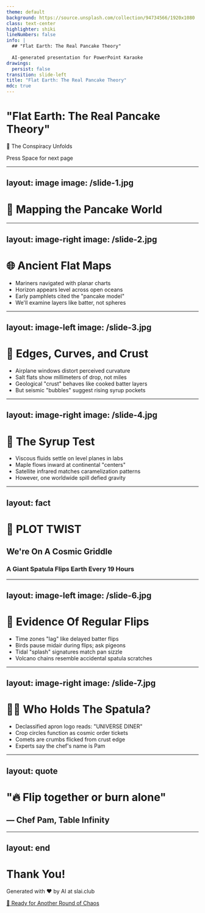 ```yaml
---
theme: default
background: https://source.unsplash.com/collection/94734566/1920x1080
class: text-center
highlighter: shiki
lineNumbers: false
info: |
  ## "Flat Earth: The Real Pancake Theory"
  
  AI-generated presentation for PowerPoint Karaoke
drawings:
  persist: false
transition: slide-left
title: "Flat Earth: The Real Pancake Theory"
mdc: true
---
```


# "Flat Earth: The Real Pancake Theory"

🔮 The Conspiracy Unfolds

<div class="pt-12">
  <span @click="$slidev.nav.next" class="px-2 py-1 rounded cursor-pointer" hover="bg-white bg-opacity-10">
    Press Space for next page <carbon:arrow-right class="inline"/>
  </span>
</div>

<div class="abs-br m-6 flex gap-2">
  <a href="https://github.com/beevelop/slai.club" target="_blank" alt="GitHub"
    class="text-xl slidev-icon-btn opacity-50 !border-none !hover:text-white">
    <carbon-logo-github />
  </a>
</div>

---
layout: image
image: /slide-1.jpg
---

# 🥞 Mapping the Pancake World

---
layout: image-right
image: /slide-2.jpg
---

# 🌐 Ancient Flat Maps

<v-clicks>

- Mariners navigated with planar charts
- Horizon appears level across open oceans
- Early pamphlets cited the "pancake model"
- We'll examine layers like batter, not spheres

</v-clicks>

---
layout: image-left
image: /slide-3.jpg
---

# 📏 Edges, Curves, and Crust

<v-clicks>

- Airplane windows distort perceived curvature
- Salt flats show millimeters of drop, not miles
- Geological "crust" behaves like cooked batter layers
- But seismic "bubbles" suggest rising syrup pockets

</v-clicks>

---
layout: image-right
image: /slide-4.jpg
---

# 🧪 The Syrup Test

<v-clicks>

- Viscous fluids settle on level planes in labs
- Maple flows inward at continental "centers"
- Satellite infrared matches caramelization patterns
- However, one worldwide spill defied gravity

</v-clicks>

---
layout: fact
---

# 🚨 PLOT TWIST
## We're On A Cosmic Griddle
### A Giant Spatula Flips Earth Every 19 Hours

---
layout: image-left
image: /slide-6.jpg
---

# 🍳 Evidence Of Regular Flips

<v-clicks>

- Time zones "lag" like delayed batter flips
- Birds pause midair during flips; ask pigeons
- Tidal "splash" signatures match pan sizzle
- Volcano chains resemble accidental spatula scratches

</v-clicks>

---
layout: image-right
image: /slide-7.jpg
---

# 👩‍🍳 Who Holds The Spatula?

<v-clicks>

- Declassified apron logo reads: "UNIVERSE DINER"
- Crop circles function as cosmic order tickets
- Comets are crumbs flicked from crust edge
- Experts say the chef's name is Pam

</v-clicks>

---
layout: quote
---

# "🔥 Flip together or burn alone"
## — Chef Pam, Table Infinity

---
layout: end
---

# Thank You!

Generated with ❤️ by AI at slai.club

<div class="pt-12">
  <a href="https://slai.club" target="_blank" class="px-6 py-3 rounded-full cursor-pointer inline-block bg-gradient-to-r from-purple-500 to-pink-500 text-white font-bold" hover="shadow-lg transform scale-105">
    🎲 Ready for Another Round of Chaos
  </a>
</div>

